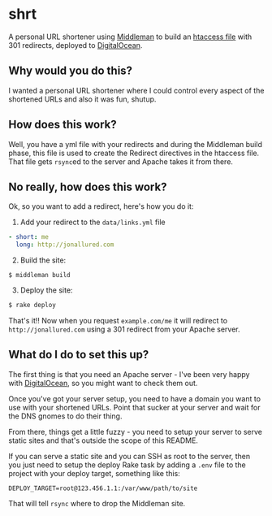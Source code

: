 # shrt

A personal URL shortener using [Middleman][m] to build an [htaccess file][h]
with 301 redirects, deployed to [DigitalOcean][d].

[m]: http://middlemanapp.com/
[h]: http://en.wikipedia.org/wiki/Htaccess
[d]: https://www.digitalocean.com/

## Why would you do this?

I wanted a personal URL shortener where I could control every aspect of the
shortened URLs and also it was fun, shutup.

## How does this work?

Well, you have a yml file with your redirects and during the Middleman build
phase, this file is used to create the Redirect directives in the htaccess file.
That file gets `rsync`ed to the server and Apache takes it from there.

## No really, how does this work?

Ok, so you want to add a redirect, here's how you do it:

1. Add your redirect to the `data/links.yml` file

```yml
- short: me
  long: http://jonallured.com
```

2. Build the site:

```shell
$ middleman build
```

3. Deploy the site:

```sh
$ rake deploy
```

That's it!! Now when you request `example.com/me` it will redirect to
`http://jonallured.com` using a 301 redirect from your Apache server.

## What do I do to set this up?

The first thing is that you need an Apache server - I've been very happy with
[DigitalOcean][d], so you might want to check them out.

Once you've got your server setup, you need to have a domain you want to use
with your shortened URLs. Point that sucker at your server and wait for the DNS
gnomes to do their thing.

From there, things get a little fuzzy - you need to setup your server to serve
static sites and that's outside the scope of this README.

If you can serve a static site and you can SSH as root to the server, then you
just need to setup the deploy Rake task by adding a `.env` file to the project
with your deploy target, something like this:

```
DEPLOY_TARGET=root@123.456.1.1:/var/www/path/to/site
```

That will tell `rsync` where to drop the Middleman site.
